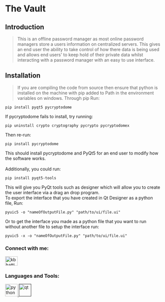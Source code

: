 # The Vault

## Introduction

> This is an offline password manager as most online password managers store a users information on centralized servers. This gives an end user the ability to take control of how there data is being used and allows end users' to keep hold of their private data whilst interacting with a password manager with an easy to use interface.

## Installation

> If you are compiling the code from source then ensure that python is installed on the machine with pip added to Path in the environment variables on windows. Through pip Run:
<pre><code>pip install pyqt5 pycryptodome</pre></code>
If pycryptodome fails to install, try running:
<pre><code>pip uninstall crypto cryptography pycrypto pycryptodomex</pre></code>
Then re-run:
<pre><code>pip install pycryptodome</pre></code>
This should install pycryptodome and PyQt5 for an end user to modify how the software works.<br><br>
Additionally, you could run:
<pre><code>pip install pyqt5-tools</pre></code>
This will give you PyQt tools such as designer which will allow you to create the user interface via a drag an drop program.<br>
To export the interface that you have created in Qt Designer as a python file, Run:
<pre><code>pyuic5 -o "nameOfOutputFile.py" "path/to/ui/file.ui"</pre></code>
Or to get the interface you made as a python file that you want to run without another file to setup the interface run:
<pre><code>pyuic5 -x -o "nameOfOutputFile.py" "path/to/ui/file.ui"</pre></code>

<p align="left">
<h3 align="left">Connect with me:</h3>
<a href="https://linkedin.com/in/kbhatti5924" target="blank"><img align="center" src="https://cdn.jsdelivr.net/npm/simple-icons@3.0.1/icons/linkedin.svg" alt="kbhatti5924" height="30" width="40" /></a>
</p>

<h3 align="left">Languages and Tools:</h3>
<p align="left"> <a href="https://www.python.org" target="_blank"> <img src="https://devicons.github.io/devicon/devicon.git/icons/python/python-original.svg" alt="python" width="40" height="40"/> </a> <a href="" target="_blank"> <img src="https://upload.wikimedia.org/wikipedia/commons/0/0b/Qt_logo_2016.svg" alt="qt" width="40" height="40"/> </a> </p>
